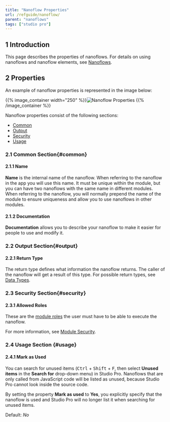 ```yaml
---
title: "Nanoflow Properties"
url: /refguide/nanoflow/
parent: "nanoflows"
tags: ["studio pro"]
---
```


## 1 Introduction

This page describes the properties of nanoflows. For details on using nanoflows and nanoflow elements, see [Nanoflows](/refguide/nanoflows/).

## 2 Properties

An example of nanoflow properties is represented in the image below:

{{% image_container width="250" %}}![Nanoflow Properties](/attachments/refguide/modeling/application-logic/microflows-and-nanoflows/nanoflows/nanoflow/nanoflow-properties.png)
{{% /image_container %}}

Nanoflow properties consist of the following sections:

* [Common](#common)
* [Output](#output)
* [Security](#security)
* [Usage](#usage)

### 2.1 Common Section{#common}

#### 2.1.1 Name

**Name** is the internal name of the nanoflow. When referring to the nanoflow in the app you will use this name. It must be unique within the module, but you can have two nanoflows with the same name in different modules. When referring to the nanoflow, you will normally prepend the name of the module to ensure uniqueness and allow you to use nanoflows in other modules.

#### 2.1.2 Documentation

**Documentation** allows you to describe your nanoflow to make it easier for people to use and modify it.

### 2.2 Output Section{#output}

#### 2.2.1 Return Type

The return type defines what information the nanoflow returns. The caller of the nanoflow will get a result of this type. For possible return types, see [Data Types](/refguide/data-types/).

### 2.3 Security Section{#security}

#### 2.3.1 Allowed Roles

These are the [module roles](/refguide/module-security/#module-role) the user must have to be able to execute the nanoflow.

For more information, see [Module Security](/refguide/module-security/).

### 2.4 Usage Section {#usage}

#### 2.4.1 Mark as Used

You can search for unused items (<kbd>Ctrl</kbd> + <kbd>Shift</kbd> + <kbd>F</kbd>, then select **Unused items** in the **Search for** drop-down menu) in Studio Pro. Nanoflows that are only called from JavaScript code will be listed as unused, because Studio Pro cannot look inside the source code.

By setting the property **Mark as used** to **Yes**, you explicitly specify that the nanoflow is used and Studio Pro will no longer list it when searching for unused items.

Default: *No*

